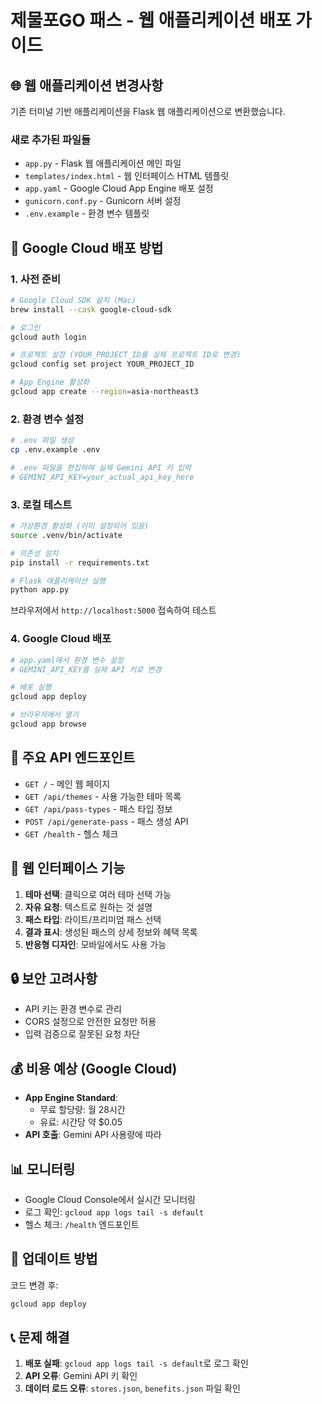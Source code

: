 # 제물포GO 패스 - 웹 애플리케이션 배포 가이드

## 🌐 웹 애플리케이션 변경사항

기존 터미널 기반 애플리케이션을 Flask 웹 애플리케이션으로 변환했습니다.

### 새로 추가된 파일들
- `app.py` - Flask 웹 애플리케이션 메인 파일
- `templates/index.html` - 웹 인터페이스 HTML 템플릿
- `app.yaml` - Google Cloud App Engine 배포 설정
- `gunicorn.conf.py` - Gunicorn 서버 설정
- `.env.example` - 환경 변수 템플릿

## 🚀 Google Cloud 배포 방법

### 1. 사전 준비
```bash
# Google Cloud SDK 설치 (Mac)
brew install --cask google-cloud-sdk

# 로그인
gcloud auth login

# 프로젝트 설정 (YOUR_PROJECT_ID를 실제 프로젝트 ID로 변경)
gcloud config set project YOUR_PROJECT_ID

# App Engine 활성화
gcloud app create --region=asia-northeast3
```

### 2. 환경 변수 설정
```bash
# .env 파일 생성
cp .env.example .env

# .env 파일을 편집하여 실제 Gemini API 키 입력
# GEMINI_API_KEY=your_actual_api_key_here
```

### 3. 로컬 테스트
```bash
# 가상환경 활성화 (이미 설정되어 있음)
source .venv/bin/activate

# 의존성 설치
pip install -r requirements.txt

# Flask 애플리케이션 실행
python app.py
```

브라우저에서 `http://localhost:5000` 접속하여 테스트

### 4. Google Cloud 배포
```bash
# app.yaml에서 환경 변수 설정
# GEMINI_API_KEY를 실제 API 키로 변경

# 배포 실행
gcloud app deploy

# 브라우저에서 열기
gcloud app browse
```

## 🔧 주요 API 엔드포인트

- `GET /` - 메인 웹 페이지
- `GET /api/themes` - 사용 가능한 테마 목록
- `GET /api/pass-types` - 패스 타입 정보
- `POST /api/generate-pass` - 패스 생성 API
- `GET /health` - 헬스 체크

## 📱 웹 인터페이스 기능

1. **테마 선택**: 클릭으로 여러 테마 선택 가능
2. **자유 요청**: 텍스트로 원하는 것 설명
3. **패스 타입**: 라이트/프리미엄 패스 선택
4. **결과 표시**: 생성된 패스의 상세 정보와 혜택 목록
5. **반응형 디자인**: 모바일에서도 사용 가능

## 🔒 보안 고려사항

- API 키는 환경 변수로 관리
- CORS 설정으로 안전한 요청만 허용
- 입력 검증으로 잘못된 요청 차단

## 💰 비용 예상 (Google Cloud)

- **App Engine Standard**: 
  - 무료 할당량: 월 28시간
  - 유료: 시간당 약 $0.05
- **API 호출**: Gemini API 사용량에 따라

## 📊 모니터링

- Google Cloud Console에서 실시간 모니터링
- 로그 확인: `gcloud app logs tail -s default`
- 헬스 체크: `/health` 엔드포인트

## 🔄 업데이트 방법

코드 변경 후:
```bash
gcloud app deploy
```

## 📞 문제 해결

1. **배포 실패**: `gcloud app logs tail -s default`로 로그 확인
2. **API 오류**: Gemini API 키 확인
3. **데이터 로드 오류**: `stores.json`, `benefits.json` 파일 확인
